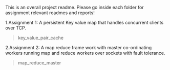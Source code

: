 This is an overall project readme.
Please go inside each folder for assignment relevant readmes and reports!

1.Assignment 1: A persistent Key value map that handles concurrent clients over TCP.
> key_value_pair_cache

2.Assignment 2: A map reduce frame work with master co-ordinating workers running map and reduce workers over sockets with fault tolerance.
> map_reduce_master
